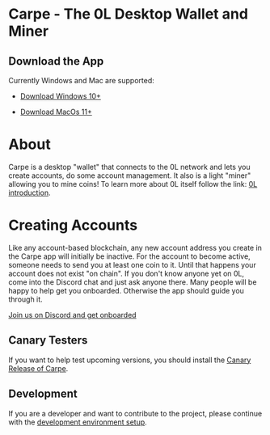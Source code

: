 # Carpe - The 0L Desktop Wallet and Miner

## Download the App

Currently Windows and Mac are supported:

- [Download Windows 10+](https://github.com/0LNetworkCommunity/carpe/releases/download/v1.0.7/carpe_1.0.7_x64_en-US.msi)

- [Download MacOs 11+](https://github.com/0LNetworkCommunity/carpe/releases/download/v1.0.7/carpe_1.0.7_x64.dmg)


# About

Carpe is a desktop "wallet" that connects to the 0L network and lets you create accounts, do some account management. It also is a light "miner" allowing you to mine coins! To learn more about 0L itself follow the link: [0L introduction](https://github.com/OLSF/libra#readme).

# Creating Accounts

Like any account-based blockchain, any new account address you create in the Carpe app will initially be inactive. For the account to become active, someone needs to send you at least one coin to it. Until that happens your account does not exist "on chain". If you don't know anyone yet on 0L, come into the Discord chat and just ask anyone there. Many people will be happy to help get you onboarded. Otherwise the app should guide you through it.

[Join us on Discord and get onboarded](https://discord.gg/AzCp63pggW)

## Canary Testers

If you want to help test upcoming versions, you should install the [Canary Release of Carpe](docs/canary-releases.md).

## Development

If you are a developer and want to contribute to the project, please continue with the [development environment setup](docs/devs/get-started.md).
